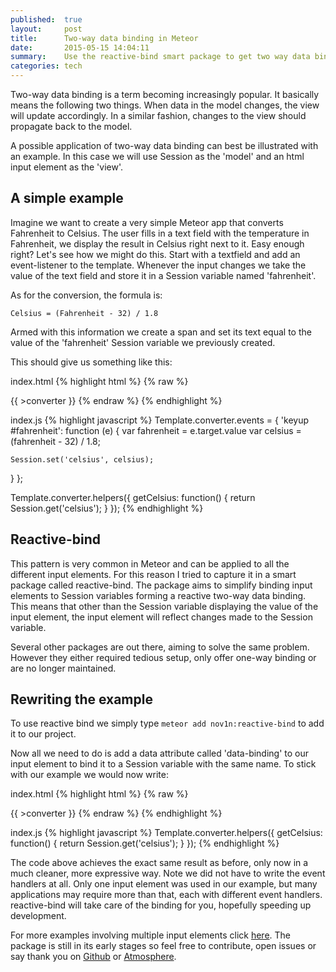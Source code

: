```yaml
---
published:  true
layout:     post
title:      Two-way data binding in Meteor
date:       2015-05-15 14:04:11
summary:    Use the reactive-bind smart package to get two way data binding in Meteor.
categories: tech
---
```


Two-way data binding is a term becoming increasingly popular. It basically means the following two things. When data in the model changes, the view will update accordingly. In a similar fashion, changes to the view should propagate back to the model.

A possible application of two-way data binding can best be illustrated with an example. In this case we will use Session as the 'model' and an html input element as the 'view'.

## A simple example

Imagine we want to create a very simple Meteor app that converts Fahrenheit to Celsius. The user fills in a text field with the temperature in Fahrenheit, 
we display the result in Celsius right next to it. Easy enough right?
Let's see how we might do this. Start with a textfield and add an event-listener to the template. Whenever the input changes 
we take the value of the text field and store it in a Session variable named 'fahrenheit'.

As for the conversion, the formula is:  

`Celsius = (Fahrenheit - 32) / 1.8` 

Armed with this information we create a span and set its text equal to the value of the 'fahrenheit' Session variable we previously created.

This should give us something like this:

index.html
{% highlight html %}
{% raw %}
<body>
  {{ >converter }}
</body>

<template name='converter'>
  <input id='fahrenheit' type='text'>
  <span id='celsius'>{{ getCelsius }}</span>
</template>
{% endraw %}
{% endhighlight %}

index.js
{% highlight javascript %}
Template.converter.events = {
  'keyup #fahrenheit': function (e) {
    var fahrenheit = e.target.value
    var celsius = (fahrenheit - 32) / 1.8;
    
    Session.set('celsius', celsius);
  }
};

Template.converter.helpers({
  getCelsius: function() {
    return Session.get('celsius');
  }
});
{% endhighlight %}

## Reactive-bind

This pattern is very common in Meteor and can be applied to all the different input elements. For this reason I tried to capture it in a smart package called reactive-bind. The package aims to
simplify binding input elements to Session variables forming a reactive two-way data binding. This means that other than the Session variable displaying the value of the input element, the input element will reflect changes made to the Session variable.

Several other packages are out there, aiming to solve the same problem. However they either required tedious setup, only offer one-way binding or are no longer maintained.

## Rewriting the example
To use reactive bind we simply type
`meteor add nov1n:reactive-bind`
to add it to our project.

Now all we need to do is add a data attribute called 'data-binding' to our input element to bind it to a Session variable with the same name. To stick with our example we would now write:

index.html
{% highlight html %}
{% raw %}
<body>
  {{ >converter }}
</body>

<template name='converter'>
  <input data-binding='fahrenheit' type='text'>
  <span id='celsius'>{{ getCelsius }}</span>
</template>
{% endraw %}
{% endhighlight %}

index.js
{% highlight javascript %}
Template.converter.helpers({
  getCelsius: function() {
    return Session.get('celsius');
  }
});
{% endhighlight %}

The code above achieves the exact same result as before, only now in a much cleaner, more expressive way. Note we did not have to write the event handlers at all. Only one input element was used in our example, but many applications may require more than that, each with different event handlers. reactive-bind will take care of the binding for you, hopefully speeding up development.

For more examples involving multiple input elements click [here](http://reactive-bind-demo.meteor.com/).
The package is still in its early stages so feel free to contribute, open issues or say thank you on [Github](https://github.com/nov1n/reactive-bind/) or [Atmosphere](https://atmospherejs.com/nov1n/reactive-bind).


